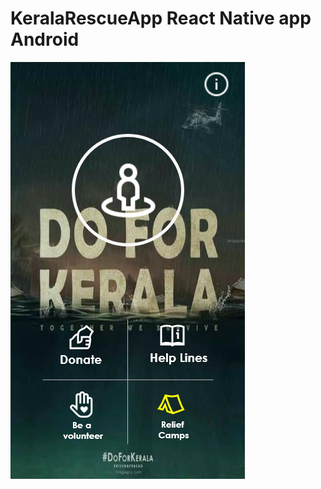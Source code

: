 # KeralaRescueApp React Native app Android
![flood tracker](https://github.com/vishnukumarpv/KeralaRescueApp/blob/master/1.png)
